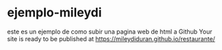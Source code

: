 # ejemplo-mileydi
este es un ejemplo de como subir una pagina web de html a Github
Your site is ready to be published at https://mileydiduran.github.io/restaurante/
